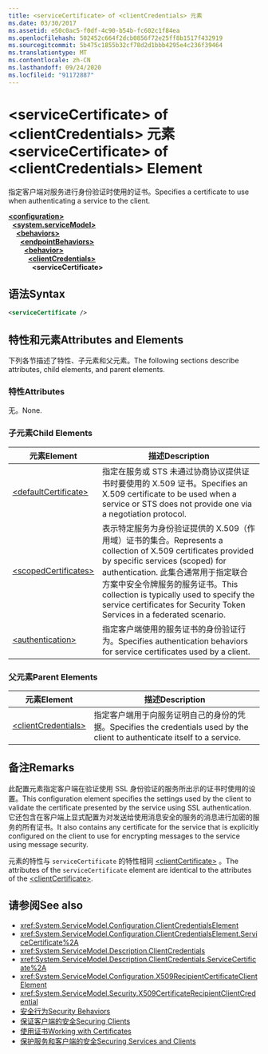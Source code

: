 ```yaml
---
title: <serviceCertificate> of <clientCredentials> 元素
ms.date: 03/30/2017
ms.assetid: e50c0ac5-f0df-4c90-b54b-fc602c1f84ea
ms.openlocfilehash: 502452c664f2dcb0856f72e25ff8b1517f432919
ms.sourcegitcommit: 5b475c1855b32cf78d2d1bbb4295e4c236f39464
ms.translationtype: MT
ms.contentlocale: zh-CN
ms.lasthandoff: 09/24/2020
ms.locfileid: "91172887"
---
```

# <a name="servicecertificate-of-clientcredentials-element"></a><span data-ttu-id="af759-102">\<serviceCertificate> of \<clientCredentials> 元素</span><span class="sxs-lookup"><span data-stu-id="af759-102">\<serviceCertificate> of \<clientCredentials> Element</span></span>

<span data-ttu-id="af759-103">指定客户端对服务进行身份验证时使用的证书。</span><span class="sxs-lookup"><span data-stu-id="af759-103">Specifies a certificate to use when authenticating a service to the client.</span></span>  
  
[**\<configuration>**](../configuration-element.md)\
&nbsp;&nbsp;[**\<system.serviceModel>**](system-servicemodel.md)\
&nbsp;&nbsp;&nbsp;&nbsp;[**\<behaviors>**](behaviors.md)\
&nbsp;&nbsp;&nbsp;&nbsp;&nbsp;&nbsp;[**\<endpointBehaviors>**](endpointbehaviors.md)\
&nbsp;&nbsp;&nbsp;&nbsp;&nbsp;&nbsp;&nbsp;&nbsp;[**\<behavior>**](behavior-of-endpointbehaviors.md)\
&nbsp;&nbsp;&nbsp;&nbsp;&nbsp;&nbsp;&nbsp;&nbsp;&nbsp;&nbsp;[**\<clientCredentials>**](clientcredentials.md)\
&nbsp;&nbsp;&nbsp;&nbsp;&nbsp;&nbsp;&nbsp;&nbsp;&nbsp;&nbsp;&nbsp;&nbsp;**\<serviceCertificate>**  
  
## <a name="syntax"></a><span data-ttu-id="af759-104">语法</span><span class="sxs-lookup"><span data-stu-id="af759-104">Syntax</span></span>  
  
```xml  
<serviceCertificate />
```  
  
## <a name="attributes-and-elements"></a><span data-ttu-id="af759-105">特性和元素</span><span class="sxs-lookup"><span data-stu-id="af759-105">Attributes and Elements</span></span>  

 <span data-ttu-id="af759-106">下列各节描述了特性、子元素和父元素。</span><span class="sxs-lookup"><span data-stu-id="af759-106">The following sections describe attributes, child elements, and parent elements.</span></span>  
  
### <a name="attributes"></a><span data-ttu-id="af759-107">特性</span><span class="sxs-lookup"><span data-stu-id="af759-107">Attributes</span></span>  

 <span data-ttu-id="af759-108">无。</span><span class="sxs-lookup"><span data-stu-id="af759-108">None.</span></span>  
  
### <a name="child-elements"></a><span data-ttu-id="af759-109">子元素</span><span class="sxs-lookup"><span data-stu-id="af759-109">Child Elements</span></span>  
  
|<span data-ttu-id="af759-110">元素</span><span class="sxs-lookup"><span data-stu-id="af759-110">Element</span></span>|<span data-ttu-id="af759-111">描述</span><span class="sxs-lookup"><span data-stu-id="af759-111">Description</span></span>|  
|-------------|-----------------|  
|[\<defaultCertificate>](defaultcertificate-element.md)|<span data-ttu-id="af759-112">指定在服务或 STS 未通过协商协议提供证书时要使用的 X.509 证书。</span><span class="sxs-lookup"><span data-stu-id="af759-112">Specifies an X.509 certificate to be used when a service or STS does not provide one via a negotiation protocol.</span></span>|  
|[\<scopedCertificates>](scopedcertificates-element.md)|<span data-ttu-id="af759-113">表示特定服务为身份验证提供的 X.509（作用域）证书的集合。</span><span class="sxs-lookup"><span data-stu-id="af759-113">Represents a collection of X.509 certificates provided by specific services (scoped) for authentication.</span></span> <span data-ttu-id="af759-114">此集合通常用于指定联合方案中安全令牌服务的服务证书。</span><span class="sxs-lookup"><span data-stu-id="af759-114">This collection is typically used to specify the service certificates for Security Token Services in a federated scenario.</span></span>|  
|[\<authentication>](authentication-of-servicecertificate-element.md)|<span data-ttu-id="af759-115">指定客户端使用的服务证书的身份验证行为。</span><span class="sxs-lookup"><span data-stu-id="af759-115">Specifies authentication behaviors for service certificates used by a client.</span></span>|  
  
### <a name="parent-elements"></a><span data-ttu-id="af759-116">父元素</span><span class="sxs-lookup"><span data-stu-id="af759-116">Parent Elements</span></span>  
  
|<span data-ttu-id="af759-117">元素</span><span class="sxs-lookup"><span data-stu-id="af759-117">Element</span></span>|<span data-ttu-id="af759-118">描述</span><span class="sxs-lookup"><span data-stu-id="af759-118">Description</span></span>|  
|-------------|-----------------|  
|[\<clientCredentials>](clientcredentials.md)|<span data-ttu-id="af759-119">指定客户端用于向服务证明自己的身份的凭据。</span><span class="sxs-lookup"><span data-stu-id="af759-119">Specifies the credentials used by the client to authenticate itself to a service.</span></span>|  
  
## <a name="remarks"></a><span data-ttu-id="af759-120">备注</span><span class="sxs-lookup"><span data-stu-id="af759-120">Remarks</span></span>  

 <span data-ttu-id="af759-121">此配置元素指定客户端在验证使用 SSL 身份验证的服务所出示的证书时使用的设置。</span><span class="sxs-lookup"><span data-stu-id="af759-121">This configuration element specifies the settings used by the client to validate the certificate presented by the service using SSL authentication.</span></span> <span data-ttu-id="af759-122">它还包含在客户端上显式配置为对发送给使用消息安全的服务的消息进行加密的服务的所有证书。</span><span class="sxs-lookup"><span data-stu-id="af759-122">It also contains any certificate for the service that is explicitly configured on the client to use for encrypting messages to the service using message security.</span></span>  
  
 <span data-ttu-id="af759-123">元素的特性与 `serviceCertificate` 的特性相同 [\<clientCertificate>](clientcertificate-of-clientcredentials-element.md) 。</span><span class="sxs-lookup"><span data-stu-id="af759-123">The attributes of the `serviceCertificate` element are identical to the attributes of the [\<clientCertificate>](clientcertificate-of-clientcredentials-element.md).</span></span>  
  
## <a name="see-also"></a><span data-ttu-id="af759-124">请参阅</span><span class="sxs-lookup"><span data-stu-id="af759-124">See also</span></span>

- <xref:System.ServiceModel.Configuration.ClientCredentialsElement>
- <xref:System.ServiceModel.Configuration.ClientCredentialsElement.ServiceCertificate%2A>
- <xref:System.ServiceModel.Description.ClientCredentials>
- <xref:System.ServiceModel.Description.ClientCredentials.ServiceCertificate%2A>
- <xref:System.ServiceModel.Configuration.X509RecipientCertificateClientElement>
- <xref:System.ServiceModel.Security.X509CertificateRecipientClientCredential>
- [<span data-ttu-id="af759-125">安全行为</span><span class="sxs-lookup"><span data-stu-id="af759-125">Security Behaviors</span></span>](../../../wcf/feature-details/security-behaviors-in-wcf.md)
- [<span data-ttu-id="af759-126">保证客户端的安全</span><span class="sxs-lookup"><span data-stu-id="af759-126">Securing Clients</span></span>](../../../wcf/securing-clients.md)
- [<span data-ttu-id="af759-127">使用证书</span><span class="sxs-lookup"><span data-stu-id="af759-127">Working with Certificates</span></span>](../../../wcf/feature-details/working-with-certificates.md)
- [<span data-ttu-id="af759-128">保护服务和客户端的安全</span><span class="sxs-lookup"><span data-stu-id="af759-128">Securing Services and Clients</span></span>](../../../wcf/feature-details/securing-services-and-clients.md)
